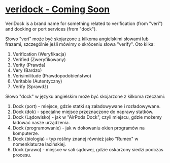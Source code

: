 # [veridock - Coming Soon](http://www.veridock.com/)


VeriDock is a brand name for something related to verification (from "veri") and docking or port services (from "dock"). 

Słowo "veri" może być skojarzone z kilkoma angielskimi słowami lub frazami, szczególnie jeśli mówimy o skróceniu słowa "verify". Oto kilka:

1. Verification (Weryfikacja)
2. Verified (Zweryfikowany)
3. Verity (Prawda)
4. Very (Bardzo)
5. Verisimilitude (Prawdopodobieństwo)
6. Veritable (Autentyczny)
7. Verify (Sprawdź)


Słowo "dock" w języku angielskim może być skojarzone z kilkoma rzeczami:

1. Dock (port) - miejsce, gdzie statki są załadowywane i rozładowywane.
2. Dock (dok) - specjalne miejsce przeznaczone do naprawy statków.
3. Dock (Lądowisko) - jak w "AirPods Dock", czyli miejscu, gdzie możemy ładować nasze urządzenia.
4. Dock (programowanie) - jak w dokowaniu okien programów na komputerze.
5. Dock (biologia) - typ rośliny znanej również jako "Rumex" w nomenklaturze łacińskiej.
6. Dock (prawo) - miejsce w sali sądowej, gdzie oskarżony siedzi podczas procesu.
